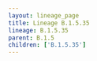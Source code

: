```yaml
---
layout: lineage_page
title: Lineage B.1.5.35
lineage: B.1.5.35
parent: B.1.5
children: ['B.1.5.35']
---
```

